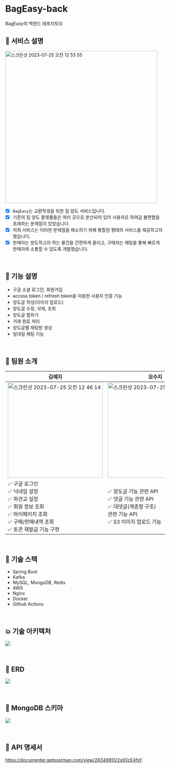 # BagEasy-back
BagEasy의 백엔드 레포지토리

## 🧳 서비스 설명
<img width="480" alt="스크린샷 2023-07-25 오전 12 53 55" src="https://github.com/EFUB-SURFERS/BagEasy-front/assets/104717341/6861a20e-9762-4b24-99b6-fbb6c598bdbd">

- [x] `BagEasy`는 교환학생을 위한 짐 양도 서비스입니다.
- [x] 기존의 짐 양도 플랫폼들은 여러 곳으로 분산되어 있어 사용자로 하여금 불편함을 초래하는 문제점이 있었습니다.
- [x] 저희 서비스는 이러한 문제점을 해소하기 위해 통합된 형태의 서비스를 제공하고자 했습니다.
- [x] 판매자는 양도하고자 하는 물건을 간편하게 올리고, 구매자는 채팅을 통해 빠르게 판매자와 소통할 수 있도록 개발했습니다.
      
<br>

## 🌟 기능 설명
- 구글 소셜 로그인, 회원가입
- access token / refresh token을 이용한 사용자 인증 기능
- 양도글 작성(이미지 업로드)
- 양도글 수정, 삭제, 조회
- 양도글 찜하기
- 거래 완료 처리
- 양도글별 채팅방 생성
- 일대일 채팅 기능

<br>

## 👥 팀원 소개
|김예지|모수지|박가영|조현영|
|---|---|---|---|
|<img width="300px" alt="스크린샷 2023-07-25 오전 12 46 14" src="https://avatars.githubusercontent.com/u/121334671?v=4">|<img width="300px" alt="스크린샷 2023-07-25 오전 12 45 48" src="https://avatars.githubusercontent.com/u/108855492?v=4">|<img width="300px" alt="스크린샷 2023-07-25 오전 12 45 37" src="https://avatars.githubusercontent.com/u/87990290?v=4">|<img width="300px" alt="스크린샷 2023-07-25 오전 12 45 37" src="https://avatars.githubusercontent.com/u/69039161?v=4">
|✅ 구글 로그인<br> ✅ 닉네임 설정<br> ✅ 파견교 설정<br>✅ 회원 정보 조회<br>✅ 마이페이지 조회<br>✅ 구매/판매내역 조회<br>✅ 토큰 재발급 기능 구현|✅ 양도글 기능 관련 API<br>✅ 댓글 기능 관련 API<br>✅ 대댓글(계층형 구조) <br> 관련 기능 API <br> ✅ S3 이미지 업로드 기능 <br>|✅ 채팅 기능 API <br> ✅ 채팅 송수신 기능 <br>✅ Kafka, MongoDB 환경세팅 <br>✅ 학교 검색 API 서버 구축|✅ 찜하기<br>✅ 찜 해제하기<br>✅ 찜 여부 조회<br>✅ 찜 목록 조회<br>✅ AWS 환경 세팅 <br> ✅ CI/CD <br> (Blue, Green 무중단 배포)

<br>

## 🔗 기술 스택
- Spring Boot
- Kafka
- MySQL, MongoDB, Redis
- AWS
- Nginx
- Docker
- Github Actions

<br>

## 💥 기술 아키텍처
![](https://velog.velcdn.com/images/goinggoing/post/4d4c4f8d-cca1-4ab3-8a74-6fd114719db1/image.png)

<br>

## 📗 ERD
![](https://velog.velcdn.com/images/goinggoing/post/b991a29e-248b-40bc-a577-a1aa7410c232/image.png)

<br>

## 📘 MongoDB 스키마
![](https://velog.velcdn.com/images/goinggoing/post/6eeb9332-a958-453d-aeaf-6664605c117f/image.png)

<br>

## 📙 API 명세서
https://documenter.getpostman.com/view/28349851/2s93zE4fsY

